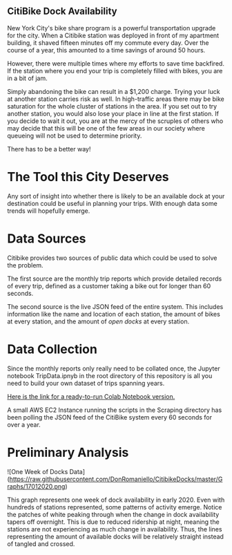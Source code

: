 ## CitiBike Dock Availability

New York City's bike share program is a powerful transportation upgrade for the city. When a Citibike station was deployed in front of my apartment building, it shaved fifteen minutes off my commute every day. Over the course of a year, this amounted to a time savings of around 50 hours.

However, there were multiple times where my efforts to save time backfired. If the station where you end your trip is completely filled with bikes, you are in a bit of jam. 

Simply abandoning the bike can result in a $1,200 charge. Trying your luck at another station carries risk as well. In high-traffic areas there may be bike saturation for the whole cluster of stations in the area. If you set out to try another station, you would also lose your place in line at the first station. If you decide to wait it out, you are at the mercy of the scruples of others who may decide that this will be one of the few areas in our society where queueing will not be used to determine priority.

There has to be a better way!

# The Tool this City Deserves

Any sort of insight into whether there is likely to be an available dock at your destination could be useful in planning your trips. With enough data some trends will hopefully emerge.

# Data Sources

Citibike provides two sources of public data which could be used to solve the problem. 

The first source are the monthly trip reports which provide detailed records of every trip, defined as a customer taking a bike out for longer than 60 seconds.

The second source is the live JSON feed of the entire system. This includes information like the name and location of each station, the amount of bikes at every station, and the amount of *open docks* at every station.

# Data Collection

Since the monthly reports only really need to be collated once, the Jupyter notebook TripData.ipnyb in the root directory of this repository is all you need to build your own dataset of trips spanning years. 

[Here is the link for a ready-to-run Colab Notebook version.](https://colab.research.google.com/github/DonRomaniello/CitibikeDocks/blob/master/TripData.ipynb)

A small AWS EC2 Instance running the scripts in the Scraping directory has been polling the JSON feed of the CitiBike system every 60 seconds for over a year.

# Preliminary Analysis
![One Week of Docks Data]
(https://raw.githubusercontent.com/DonRomaniello/CitibikeDocks/master/Graphs/17012020.png)

This graph represents one week of dock availability in early 2020. Even with hundreds of stations represented, some patterns of activity emerge. Notice the patches of white peaking through when the change in dock availability tapers off overnight. This is due to reduced ridership at night, meaning the stations are not experiencing as much change in availability. Thus, the lines representing the amount of available docks will be relatively straight instead of tangled and crossed.

